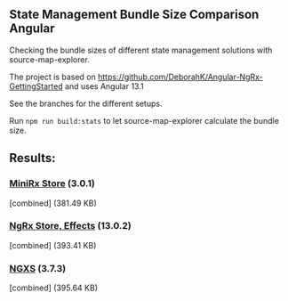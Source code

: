 ## State Management Bundle Size Comparison Angular

Checking the bundle sizes of different state management solutions with source-map-explorer.

The project is based on https://github.com/DeborahK/Angular-NgRx-GettingStarted and uses Angular 13.1

See the branches for the different setups.

Run `npm run build:stats` to let source-map-explorer calculate the bundle size.

## Results:

### [MiniRx Store](https://mini-rx.io/) (3.0.1)

[combined] (381.49 KB)

### [NgRx Store, Effects](https://ngrx.io/) (13.0.2)

[combined] (393.41 KB)

### [NGXS](https://www.ngxs.io/) (3.7.3)

[combined] (395.64 KB)
